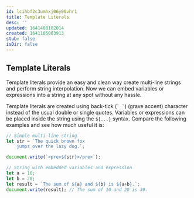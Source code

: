 ```yaml
---
id: lcihbf2c3umhxj06y00vhr1
title: Template Literals
desc: ''
updated: 1641408102014
created: 1641105063913
stub: false
isDir: false
---
```



## Template Literals

Template literals provide an easy and clean way create multi-line strings and perform string interpolation. Now we can embed variables or expressions into a string at any spot without any hassle.

Template literals are created using back-tick (`` ` ` ``) (grave accent) character instead of the usual double or single quotes. Variables or expressions can be placed inside the string using the `${...}` syntax. Compare the following examples and see how much useful it is:

```js
// Simple multi-line string
let str = `The quick brown fox
	jumps over the lazy dog.`;

document.write(`<pre>${str}</pre>`);

// String with embedded variables and expression
let a = 10;
let b = 20;
let result = `The sum of ${a} and ${b} is ${a+b}.`;
document.write(result); // The sum of 10 and 20 is 30.
```
